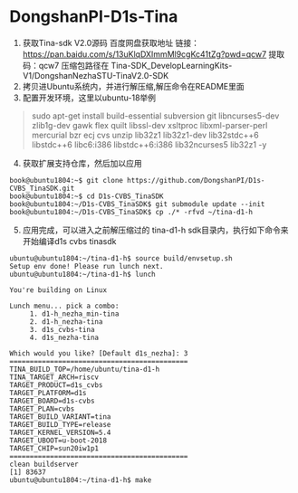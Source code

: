 # DongshanPI-D1s-Tina

1. 获取Tina-sdk V2.0源码 百度网盘获取地址 链接：https://pan.baidu.com/s/13uKlqDXImmMl9cgKc41tZg?pwd=qcw7 提取码：qcw7 压缩包路径在 Tina-SDK_DevelopLearningKits-V1/DongshanNezhaSTU-TinaV2.0-SDK
2.  拷贝进Ubuntu系统内，并进行解压缩,解压命令在README里面
3.  配置开发环境，这里以ubuntu-18举例

> sudo apt-get install build-essential subversion git libncurses5-dev zlib1g-dev gawk flex quilt libssl-dev xsltproc libxml-parser-perl mercurial bzr ecj cvs unzip lib32z1 lib32z1-dev lib32stdc++6 libstdc++6 libc6:i386 libstdc++6:i386 lib32ncurses5 lib32z1 -y

4. 获取扩展支持仓库，然后加以应用
```shell
book@ubuntu1804:~$ git clone https://github.com/DongshanPI/D1s-CVBS_TinaSDK.git
book@ubuntu1804:~$ cd D1s-CVBS_TinaSDK
book@ubuntu1804:~/D1s-CVBS_TinaSDK$ git submodule update --init
book@ubuntu1804:~/D1s-CVBS_TinaSDK$ cp ./* -rfvd ~/tina-d1-h
```

5. 应用完成，可以进入之前解压缩过的 tina-d1-h sdk目录内，执行如下命令来开始编译d1s cvbs tinasdk

```shell
ubuntu@ubuntu1804:~/tina-d1-h$ source build/envsetup.sh 
Setup env done! Please run lunch next.
ubuntu@ubuntu1804:~/tina-d1-h$ lunch 

You're building on Linux

Lunch menu... pick a combo:
     1. d1-h_nezha_min-tina
     2. d1-h_nezha-tina
     3. d1s_cvbs-tina
     4. d1s_nezha-tina

Which would you like? [Default d1s_nezha]: 3
============================================
TINA_BUILD_TOP=/home/ubuntu/tina-d1-h
TINA_TARGET_ARCH=riscv
TARGET_PRODUCT=d1s_cvbs
TARGET_PLATFORM=d1s
TARGET_BOARD=d1s-cvbs
TARGET_PLAN=cvbs
TARGET_BUILD_VARIANT=tina
TARGET_BUILD_TYPE=release
TARGET_KERNEL_VERSION=5.4
TARGET_UBOOT=u-boot-2018
TARGET_CHIP=sun20iw1p1
============================================
clean buildserver
[1] 83637
ubuntu@ubuntu1804:~/tina-d1-h$ make
```
